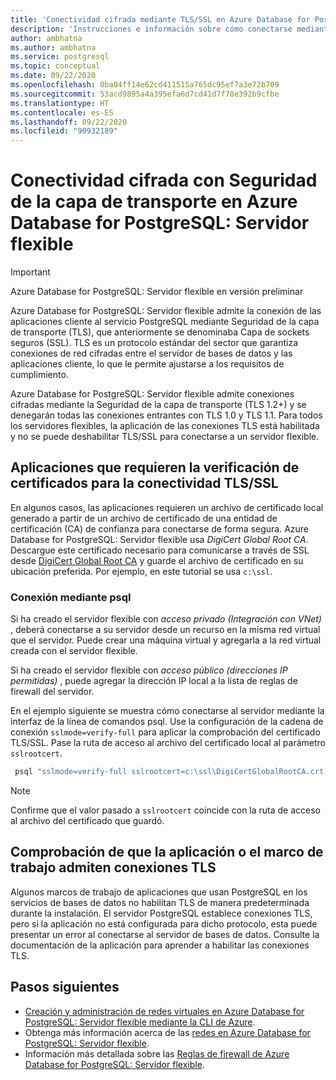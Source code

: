 ```yaml
---
title: 'Conectividad cifrada mediante TLS/SSL en Azure Database for PostgreSQL: Servidor flexible'
description: 'Instrucciones e información sobre cómo conectarse mediante TSL/SSL en Azure Database for PostgreSQL: Servidor flexible.'
author: ambhatna
ms.author: ambhatna
ms.service: postgresql
ms.topic: conceptual
ms.date: 09/22/2020
ms.openlocfilehash: 0ba04ff14e62cd411515a765dc95ef7a3e72b709
ms.sourcegitcommit: 53acd9895a4a395efa6d7cd41d7f78e392b9cfbe
ms.translationtype: HT
ms.contentlocale: es-ES
ms.lasthandoff: 09/22/2020
ms.locfileid: "90932189"
---
```

# <a name="encrypted-connectivity-using-transport-layer-security-in-azure-database-for-postgresql---flexible-server"></a>Conectividad cifrada con Seguridad de la capa de transporte en Azure Database for PostgreSQL: Servidor flexible

> [!IMPORTANT]
> Azure Database for PostgreSQL: Servidor flexible en versión preliminar

Azure Database for PostgreSQL: Servidor flexible admite la conexión de las aplicaciones cliente al servicio PostgreSQL mediante Seguridad de la capa de transporte (TLS), que anteriormente se denominaba Capa de sockets seguros (SSL). TLS es un protocolo estándar del sector que garantiza conexiones de red cifradas entre el servidor de bases de datos y las aplicaciones cliente, lo que le permite ajustarse a los requisitos de cumplimiento.

Azure Database for PostgreSQL: Servidor flexible admite conexiones cifradas mediante la Seguridad de la capa de transporte (TLS 1.2+) y se denegarán todas las conexiones entrantes con TLS 1.0 y TLS 1.1. Para todos los servidores flexibles, la aplicación de las conexiones TLS está habilitada y no se puede deshabilitar TLS/SSL para conectarse a un servidor flexible.

## <a name="applications-that-require-certificate-verification-for-tlsssl-connectivity"></a>Aplicaciones que requieren la verificación de certificados para la conectividad TLS/SSL
En algunos casos, las aplicaciones requieren un archivo de certificado local generado a partir de un archivo de certificado de una entidad de certificación (CA) de confianza para conectarse de forma segura. Azure Database for PostgreSQL: Servidor flexible usa *DigiCert Global Root CA*. Descargue este certificado necesario para comunicarse a través de SSL desde [DigiCert Global Root CA](https://dl.cacerts.digicert.com/DigiCertGlobalRootCA.crt.pem) y guarde el archivo de certificado en su ubicación preferida. Por ejemplo, en este tutorial se usa `c:\ssl`.


### <a name="connect-using-psql"></a>Conexión mediante psql
Si ha creado el servidor flexible con *acceso privado (Integración con VNet)* , deberá conectarse a su servidor desde un recurso en la misma red virtual que el servidor. Puede crear una máquina virtual y agregarla a la red virtual creada con el servidor flexible.

Si ha creado el servidor flexible con *acceso público (direcciones IP permitidas)* , puede agregar la dirección IP local a la lista de reglas de firewall del servidor.

En el ejemplo siguiente se muestra cómo conectarse al servidor mediante la interfaz de la línea de comandos psql. Use la configuración de la cadena de conexión `sslmode=verify-full` para aplicar la comprobación del certificado TLS/SSL. Pase la ruta de acceso al archivo del certificado local al parámetro `sslrootcert`.

```bash
 psql "sslmode=verify-full sslrootcert=c:\ssl\DigiCertGlobalRootCA.crt.pem host=mydemoserver.postgres.database.azure.com dbname=postgres user=myadmin"
```
> [!Note]
> Confirme que el valor pasado a `sslrootcert` coincide con la ruta de acceso al archivo del certificado que guardó.

## <a name="ensure-your-application-or-framework-supports-tls-connections"></a>Comprobación de que la aplicación o el marco de trabajo admiten conexiones TLS

Algunos marcos de trabajo de aplicaciones que usan PostgreSQL en los servicios de bases de datos no habilitan TLS de manera predeterminada durante la instalación. El servidor PostgreSQL establece conexiones TLS, pero si la aplicación no está configurada para dicho protocolo, esta puede presentar un error al conectarse al servidor de bases de datos. Consulte la documentación de la aplicación para aprender a habilitar las conexiones TLS.

## <a name="next-steps"></a>Pasos siguientes
- [Creación y administración de redes virtuales en Azure Database for PostgreSQL: Servidor flexible mediante la CLI de Azure](./how-to-manage-virtual-network-cli.md).
- Obtenga más información acerca de las [redes en Azure Database for PostgreSQL: Servidor flexible](./concepts-networking.md).
- Información más detallada sobre las [Reglas de firewall de Azure Database for PostgreSQL: Servidor flexible](./concepts-networking.md#public-access-allowed-ip-addresses).

